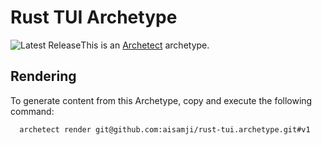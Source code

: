 # Rust TUI Archetype

![Latest Release](https://img.shields.io/github/v/release/aisamji/rust-tui.archetype?style=flat-square&label=Latest%20Release&color=blue)This is an [Archetect](https://archetect.github.io/) archetype.

## Rendering

To generate content from this Archetype, copy and execute the following command:

```sh
  archetect render git@github.com:aisamji/rust-tui.archetype.git#v1
```